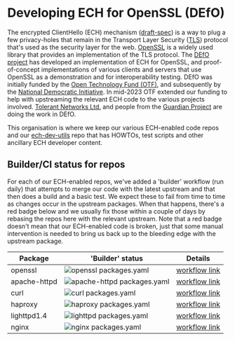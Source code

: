 # Developing ECH for OpenSSL (DEfO)

<p> The encrypted ClientHello (ECH) mechanism 
(<a href="https://tools.ietf.org/html/draft-ietf-tls-esni">draft-spec</a>) is a
way to plug a few privacy-holes that remain in the Transport Layer Security 
(<a href="https://tools.ietf.org/html/rfc8446">TLS</a>) protocol that's used as
the security layer for the web. <a href="https://openssl.org/">OpenSSL</a> is a
widely used library that provides an implementation of the TLS protocol.  The
<a href="https://defo.ie">DEfO project</a> has developed an implementation of
ECH for OpenSSL, and proof-of-concept implementations of various clients and servers that use OpenSSL as a
demonstration and for interoperability testing.  DEfO was initially funded by
the <a href="https://www.opentech.fund/">Open Technology Fund (OTF)</a>, and
subsequently by the <a href="https://www.ndi.org/">National Democratic
Initiative</a>. In mid-2023 OTF extended our funding to help with upstreaming
the relevant ECH code to the various projects involved.
<a href="https://tolerantnetworks.com/">Tolerant Networks
Ltd.</a> and people from the <a href="https://guardianproject.info/">Guardian
Project</a> are doing the work in DEfO. </p>

This organisation is where we keep our various ECH-enabled code
repos and our [ech-dev-utils](https://github.com/defo-project/ech-dev-utils)
repo that has HOWTOs, test scripts and other ancillary ECH developer content.

## Builder/CI status for repos

For each of our ECH-enabled repos, we've added a 'builder' workflow (run daily)
that attempts to merge our code with the latest upstream and that then does a
build and a basic test. We expect these to fail from time to time as changes
occur in the upstream packages. When that happens, there's a red badge below
and we usually fix those within a couple of days by rebasing the repos here
with the relevant upstream. Note that a red badge doesn't mean that our
ECH-enabled code is broken, just that some manual intervention is needed to
bring us back up to the bleeding edge with the upstream package.

| Package  | 'Builder' status | Details |
|--|--|--|
| openssl | ![openssl packages.yaml](https://github.com/defo-project/openssl/actions/workflows/packages.yaml/badge.svg) | [workflow link](https://github.com/defo-project/openssl/actions/workflows/packages.yaml) |
| apache-httpd | ![apache-httpd packages.yaml](https://github.com/defo-project/apache-httpd/actions/workflows/packages.yaml/badge.svg) | [workflow link](https://github.com/defo-project/apache-httpd/actions/workflows/packages.yaml) |
| curl | ![curl packages.yaml](https://github.com/defo-project/curl/actions/workflows/packages.yaml/badge.svg) | [workflow link](https://github.com/defo-project/curl/actions/workflows/packages.yaml) |
| haproxy | ![haproxy packages.yaml](https://github.com/defo-project/haproxy/actions/workflows/packages.yaml/badge.svg) | [workflow link](https://github.com/defo-project/haproxy/actions/workflows/packages.yaml) |
| lighttpd1.4 | ![lighttpd packages.yaml](https://github.com/defo-project/lighttpd1.4/actions/workflows/packages.yaml/badge.svg) | [workflow link](https://github.com/defo-project/lighttpd1.4/actions/workflows/packages.yaml) |
| nginx | ![nginx packages.yaml](https://github.com/defo-project/nginx/actions/workflows/packages.yaml/badge.svg) | [workflow link](https://github.com/defo-project/nginx/actions/workflows/packages.yaml) |

